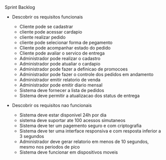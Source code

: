 Sprint Backlog
- Descobrir os requisitos funcionais
	- Cliente pode se cadastrar
	- cliente pode acessar cardapio
	- cliente realizar pedido
	- cliente pode selecionar forma de pegamento
	- Cliente pode acompanhar estado do pedido
	- Cliente pode avaliar o servico de entrega 
	- Administrador pode realizar o cadastro
	- Administrador pode atualiar o cardapio
	- Administrador pode fazer a definicao de promocoes 
	- Administrador pode fazer o controle dos pedidos em andamento
	- Administrador emitir relatorio de venda
	- Administrador pode emitir diario mensal
	- Sistema deve fornecer a lista de pedidos
	- Sistema deve permitir a atualizacao dos status de entrega

- Descobrir os requisitos nao funcionais
	- Sistema deve estar disponivel 24h por dia
	- sistema deve suportar ate 100 acessos simutaneos
	- Sistema deve ter um pagemento seguro e com criptografia 
	- Sistema deve ter uma interface responsiva e com resposta inferior a 3 segundos
	- Administrador deve gerar relatorio em menos de 10 segundos, mesmo nos periodos de pico
	- Sistema deve funcionar em dispositivos moveis
	